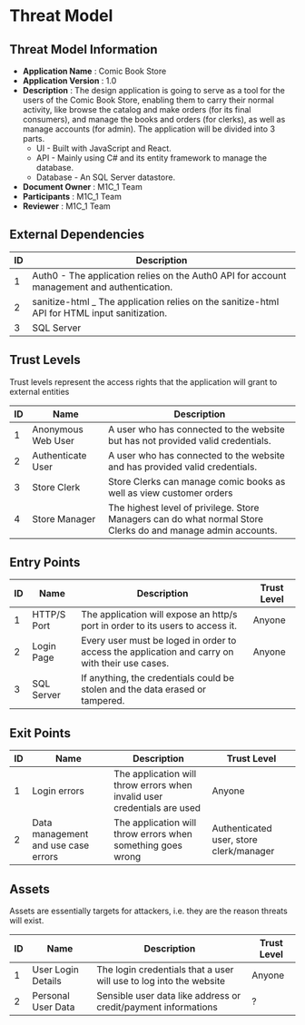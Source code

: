

# Threat Model

## Threat Model Information
- **Application Name** : Comic Book Store
- **Application Version** : 1.0
- **Description** : The design application is going to serve as a tool for the users of the Comic Book Store, enabling them to carry their normal activity, like browse the catalog and make orders (for its final consumers), and manage the books and orders (for clerks), as well as manage accounts (for admin). The application will be divided into 3 parts.
	- UI - Built with JavaScript and React.
	- API - Mainly using C# and its entity framework to manage the database.
	- Database - An SQL Server datastore.
- **Document Owner** : M1C_1 Team
- **Participants** :  M1C_1 Team
- **Reviewer** :  M1C_1 Team

## External Dependencies
|ID|Description|
|--|--|
|1|Auth0 - The application relies on the Auth0 API for account management and authentication.|
|2|sanitize-html _ The application relies on the sanitize-html API for HTML input sanitization.| 
|3|SQL Server| The application relies on the SQl Server to store its data.

## Trust Levels

Trust levels represent the access rights that the application will grant to external entities

|ID|Name|Description|
|--|--|--|
|1|Anonymous Web User|A user who has connected to the website but has not provided valid credentials.|
|2|Authenticate User|A user who has connected to the website and has provided valid credentials.|
|3|Store Clerk| Store Clerks can manage comic books as well as view customer orders
|4|Store Manager| The highest level of privilege. Store Managers can do what normal Store Clerks do and manage admin accounts.


## Entry Points

|ID|Name|Description|Trust Level|
|--|--|--|--|
|1|HTTP/S Port|The application will expose an http/s port in order to its users to access it.|Anyone
|2|Login Page|Every user must be loged in order to access the application and carry on with their use cases.|Anyone
|3|SQL Server| If anything, the credentials could be stolen and the data erased or tampered.

## Exit Points

|ID|Name|Description|Trust Level|
|--|--|--|--|
|1|Login errors|The application will throw errors when invalid user credentials are used|Anyone
|2|Data management and use case errors|The application will throw errors when something goes wrong|Authenticated user, store clerk/manager

## Assets

Assets are essentially targets for attackers, i.e. they are the
reason threats will exist.

|ID|Name|Description|Trust Level|
|--|--|--|--|
|1|User Login Details|The login credentials that a user will use to log into the  website|Anyone
|2|Personal User Data|Sensible user data like address or credit/payment informations|?
